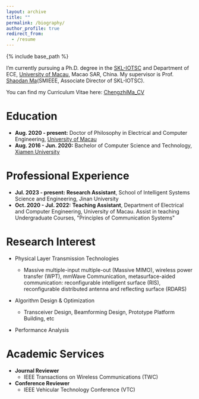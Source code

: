 ```yaml
---
layout: archive
title: ""
permalink: /biography/
author_profile: true
redirect_from:
  - /resume
---
```


{% include base_path %}

I’m currently pursuing a Ph.D. degree in the [SKL-IOTSC](https://skliotsc.um.edu.mo/) and Department of ECE, [University of Macau](https://www.um.edu.mo/), Macao SAR, China. My supervisor is Prof. [Shaodan Ma](https://www.fst.um.edu.mo/personal/shaodanma/)(SMIEEE, Associate Director of SKL-IOTSC).

You can find my Curriculum Vitae here: [ChengzhiMa_CV](../files/ChengzhiMa_CV.pdf)

Education
======
* **Aug. 2020 - present:** Doctor of Philosophy in Electrical and Computer Engineering, [University of Macau](https://www.um.edu.mo/)
* **Aug. 2016 - Jun. 2020:** Bachelor of Computer Science and Technology, [Xiamen University](https://en.xmu.edu.cn/main.htm)

Professional Experience
======
* **Jul. 2023 - present:** **Research Assistant**, School of Intelligent Systems Science and Engineering, Jinan University
* **Oct. 2020 - Jul. 2022:** **Teaching Assistant**, Department of Electrical and Computer Engineering, University of Macau. Assist in teaching Undergraduate Courses, "Principles of Communication Systems"


Research Interest
======
* Physical Layer Transmission Technologies
  * Massive multiple-input multiple-out (Massive MIMO), wireless power transfer (WPT), mmWave Communication, metasurface-aided communication: reconfigurable intelligent surface (RIS), reconfigurable distributed antenna and reflecting surface (RDARS)

* Algorithm Design & Optimization
  * Transceiver Design, Beamforming Design, Prototype Platform Building, etc

* Performance Analysis


Academic Services
======
* **Journal Reviewer**
  * IEEE Transactions on Wireless Communications (TWC)
* **Conference Reviewer**
  * IEEE Vehicular Technology Conference (VTC)


  


